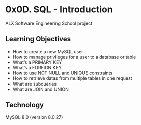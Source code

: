 # 0x0D. SQL - Introduction

ALX Software Engineering School project

## Learning Objectives
-	How to create a new MySQL user
-	How to manage privileges for a user to a database or table
-	What’s a PRIMARY KEY
-	What’s a FOREIGN KEY
-	How to use NOT NULL and UNIQUE constraints
-	How to retrieve datas from multiple tables in one request
-	What are subqueries
-	What are JOIN and UNION

## Technology
MySQL 8.0 (version 8.0.27)
